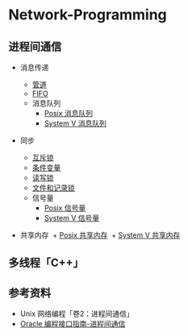 # Network-Programming

## 进程间通信

* 消息传递
  + [管道](https://github.com/steveLauwh/Network-Programming/tree/master/pipe%20And%20FIFO)
  + [FIFO](https://github.com/steveLauwh/Network-Programming/tree/master/pipe%20And%20FIFO)
  + 消息队列
    + [Posix 消息队列](https://github.com/steveLauwh/Network-Programming/tree/master/Posix%20message%20queue)
    + [System V 消息队列](https://github.com/steveLauwh/Network-Programming/tree/master/System%20V%20message%20queue)
    
* 同步
  + [互斥锁](https://github.com/steveLauwh/Network-Programming/tree/master/Mutex%20And%20Condition%20Variable)
  + [条件变量](https://github.com/steveLauwh/Network-Programming/tree/master/Mutex%20And%20Condition%20Variable)
  + [读写锁](https://github.com/steveLauwh/Network-Programming/tree/master/Read-Write%20Lock)
  + [文件和记录锁](https://github.com/steveLauwh/Network-Programming/tree/master/Record%20Lock)
  + 信号量
    + [Posix 信号量](https://github.com/steveLauwh/Network-Programming/tree/master/Posix%20semaphore)
    + [System V 信号量](https://github.com/steveLauwh/Network-Programming/tree/master/System%20V%20semaphore)
  
* 共享内存
  + [Posix 共享内存](https://github.com/steveLauwh/Network-Programming/tree/master/Posix%20shared-memory)
  + [System V 共享内存](https://github.com/steveLauwh/Network-Programming/tree/master/System%20V%20shared-memory)

## 多线程「C++」


## 参考资料

* Unix 网络编程「卷2：进程间通信」
* [Oracle 编程接口指南-进程间通信](http://docs.oracle.com/cd/E38902_01/html/E38880/svipc-38596.html#scrolltoc)


